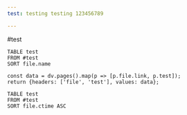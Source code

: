 ```yaml
---
test: testing testing 123456789

---
```

 #test


```data-edit
TABLE test
FROM #test
SORT file.name
```

```data-edit
const data = dv.pages().map(p => [p.file.link, p.test]);
return {headers: ['file', 'test'], values: data};
```


```dataview
TABLE test
FROM #test
SORT file.ctime ASC
```


